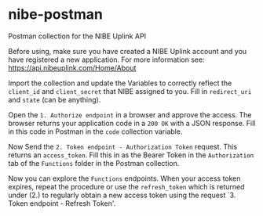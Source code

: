 # nibe-postman
Postman collection for the NIBE Uplink API

Before using, make sure you have created a NIBE Uplink account and you have registered a new application. For more information see: https://api.nibeuplink.com/Home/About

Import the collection and update the Variables to correctly reflect the `client_id` and `client_secret` that NIBE assigned to you. Fill in `redirect_uri` and `state` (can be anything). 

Open the `1. Authorize endpoint` in a browser and approve the access. The browser returns your application code in a `200 OK` with a JSON response. Fill in this code in Postman in the `code` collection variable. 

Now Send the `2. Token endpoint - Authorization Token` request. This returns an `access_token`. Fill this in as the Bearer Token in the `Authorization` tab of the `Functions` folder in the Postman collection.

Now you can explore the `Functions` endpoints. When your access token expires, repeat the procedure or use the `refresh_token` which is returned under (2.) to regularly obtain a new access token using the request `3. Token endpoint - Refresh Token'.
